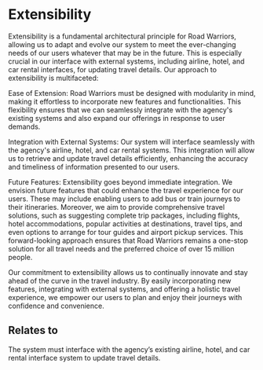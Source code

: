 # Extensibility

Extensibility is a fundamental architectural principle for Road Warriors, allowing us to adapt and evolve our system to meet the ever-changing needs of our users whatever that may be in the future. This is especially crucial in our interface with external systems, including airline, hotel, and car rental interfaces, for updating travel details. Our approach to extensibility is multifaceted:

Ease of Extension: Road Warriors must be designed with modularity in mind, making it effortless to incorporate new features and functionalities. This flexibility ensures that we can seamlessly integrate with the agency's existing systems and also expand our offerings in response to user demands.

Integration with External Systems: Our system will interface seamlessly with the agency's airline, hotel, and car rental systems. This integration will allow us to retrieve and update travel details efficiently, enhancing the accuracy and timeliness of information presented to our users.

Future Features: Extensibility goes beyond immediate integration. We envision future features that could enhance the travel experience for our users. These may include enabling users to add bus or train journeys to their itineraries. Moreover, we aim to provide comprehensive travel solutions, such as suggesting complete trip packages, including flights, hotel accommodations, popular activities at destinations, travel tips, and even options to arrange for tour guides and airport pickup services. This forward-looking approach ensures that Road Warriors remains a one-stop solution for all travel needs and the preferred choice of over 15 million people.

Our commitment to extensibility allows us to continually innovate and stay ahead of the curve in the travel industry. By easily incorporating new features, integrating with external systems, and offering a holistic travel experience, we empower our users to plan and enjoy their journeys with confidence and convenience.

## Relates to

The system must interface with the agency’s existing airline, hotel, and car rental interface system to update travel details.
